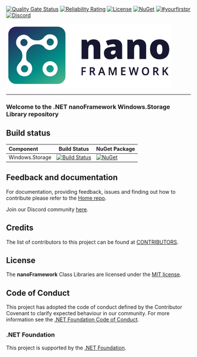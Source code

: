 [![Quality Gate Status](https://sonarcloud.io/api/project_badges/measure?project=nanoframework_lib-Windows.Storage&metric=alert_status)](https://sonarcloud.io/dashboard?id=nanoframework_lib-Windows.Storage) [![Reliability Rating](https://sonarcloud.io/api/project_badges/measure?project=nanoframework_lib-Windows.Storage&metric=reliability_rating)](https://sonarcloud.io/dashboard?id=nanoframework_lib-Windows.Storage) [![License](https://img.shields.io/badge/License-MIT-blue.svg)](LICENSE) [![NuGet](https://img.shields.io/nuget/dt/nanoFramework.Windows.Storage.svg?label=NuGet&style=flat&logo=nuget)](https://www.nuget.org/packages/nanoFramework.Windows.Storage/) [![#yourfirstpr](https://img.shields.io/badge/first--timers--only-friendly-blue.svg)](https://github.com/nanoframework/Home/blob/master/CONTRIBUTING.md)
 [![Discord](https://img.shields.io/discord/478725473862549535.svg?logo=discord&logoColor=white&label=Discord&color=7289DA)](https://discord.gg/gCyBu8T)

![nanoFramework logo](https://raw.githubusercontent.com/nanoframework/Home/main/resources/logo/nanoFramework-repo-logo.png)

-----

### Welcome to the .NET **nanoFramework** Windows.Storage Library repository

## Build status

| Component | Build Status | NuGet Package |
|:-|---|---|
| Windows.Storage | [![Build Status](https://dev.azure.com/nanoframework/Windows.Storage/_apis/build/status/Windows.Storage?repoName=nanoframework%2FWindows.Storage&branchName=main)](https://dev.azure.com/nanoframework/Windows.Storage/_build/latest?definitionId=14&repoName=nanoframework%2FWindows.Storage&branchName=main) | [![NuGet](https://img.shields.io/nuget/v/nanoFramework.Windows.storage.svg?label=NuGet&style=flat&logo=nuget)](https://www.nuget.org/packages/nanoFramework.Windows.Storage/) |

## Feedback and documentation

For documentation, providing feedback, issues and finding out how to contribute please refer to the [Home repo](https://github.com/nanoframework/Home).

Join our Discord community [here](https://discord.gg/gCyBu8T).

## Credits

The list of contributors to this project can be found at [CONTRIBUTORS](https://github.com/nanoframework/Home/blob/master/CONTRIBUTORS.md).

## License

The **nanoFramework** Class Libraries are licensed under the [MIT license](LICENSE.md).

## Code of Conduct

This project has adopted the code of conduct defined by the Contributor Covenant to clarify expected behaviour in our community.
For more information see the [.NET Foundation Code of Conduct](https://dotnetfoundation.org/code-of-conduct).

### .NET Foundation

This project is supported by the [.NET Foundation](https://dotnetfoundation.org).
